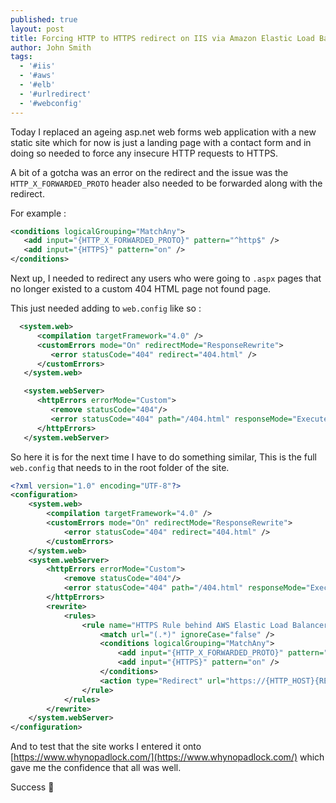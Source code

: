 ```yaml
---
published: true
layout: post
title: Forcing HTTP to HTTPS redirect on IIS via Amazon Elastic Load Balancers
author: John Smith
tags:
  - '#iis'
  - '#aws'
  - '#elb'
  - '#urlredirect'
  - '#webconfig'
---
```


Today I replaced an ageing asp.net web forms web application with a new static site which for now is just a landing page with a contact form and in doing so needed to force any insecure HTTP requests to HTTPS.

A bit of a gotcha was an error on the redirect and the issue was the `HTTP_X_FORWARDED_PROTO` header also needed to be forwarded along with the redirect.

For example :

```xml
<conditions logicalGrouping="MatchAny">
   <add input="{HTTP_X_FORWARDED_PROTO}" pattern="^http$" />
   <add input="{HTTPS}" pattern="on" />
</conditions>
```

Next up, I needed to redirect any users who were going to `.aspx` pages that no longer existed to a custom 404 HTML page not found page.

This just needed adding to `web.config` like so :

```xml
  <system.web>
      <compilation targetFramework="4.0" />
      <customErrors mode="On" redirectMode="ResponseRewrite">
         <error statusCode="404" redirect="404.html" />
      </customErrors>
   </system.web>

   <system.webServer>
      <httpErrors errorMode="Custom">
         <remove statusCode="404"/>
         <error statusCode="404" path="/404.html" responseMode="ExecuteURL"/>
      </httpErrors>
   </system.webServer>

```

So here it is for the next time I have to do something similar, This is the full `web.config` that needs to in the root folder of the site.

```xml
<?xml version="1.0" encoding="UTF-8"?>
<configuration>
    <system.web>
        <compilation targetFramework="4.0" />
        <customErrors mode="On" redirectMode="ResponseRewrite">
            <error statusCode="404" redirect="404.html" />
        </customErrors>
    </system.web>
    <system.webServer>
        <httpErrors errorMode="Custom">
            <remove statusCode="404"/>
            <error statusCode="404" path="/404.html" responseMode="ExecuteURL"/>
        </httpErrors>
        <rewrite>
            <rules>
                <rule name="HTTPS Rule behind AWS Elastic Load Balancer" stopProcessing="true">
                    <match url="(.*)" ignoreCase="false" />
                    <conditions logicalGrouping="MatchAny">
                        <add input="{HTTP_X_FORWARDED_PROTO}" pattern="^http$" />
                        <add input="{HTTPS}" pattern="on" />
                    </conditions>
                    <action type="Redirect" url="https://{HTTP_HOST}{REQUEST_URI}" redirectType="Found" />
                </rule>
            </rules>
        </rewrite>
    </system.webServer>
</configuration>
```

And to test that the site works I entered it onto [https://www.whynopadlock.com/](https://www.whynopadlock.com/) which gave me the confidence that all was well.


Success 
